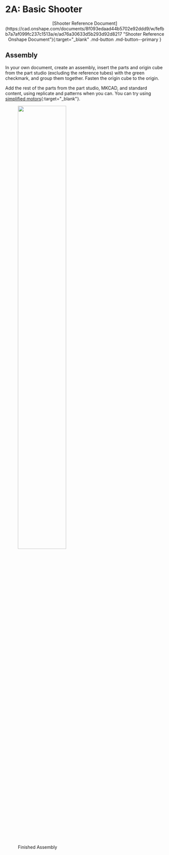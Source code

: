 # 2A: Basic Shooter

<center markdown>[Shooter Reference Document](https://cad.onshape.com/documents/8f093edaad44b5702e92ddd9/w/fefbb7a7af099fc237c1513a/e/ad76a30633d5b293d92d8217 "Shooter Reference Onshape Document"){:target="_blank" .md-button .md-button--primary }</center>

## Assembly

In your own document, create an assembly, insert the parts and origin cube from the part studio (excluding the reference tubes) with the green checkmark, and group them together. Fasten the origin cube to the origin.

Add the rest of the parts from the part studio, MKCAD, and standard content, using replicate and patterns when you can. You can try using [simplified motors](https://cad.onshape.com/documents/6df614f3562416a3f9d98607/w/4e6feba12e09e298d8220fdc/e/7c565c28856cdb62e8b20117 "Simplified Motors Onshape Document"){:target="\_blank"}.

<figure>
    <img src="\img\learning-course\stage2-shooter\Shooter Assembly.webp" style="width:60%">
    <figcaption>Finished Assembly</figcaption>
</figure>

<br>
